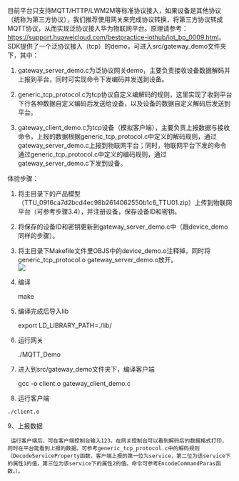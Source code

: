 目前平台只支持MQTT/HTTP/LWM2M等标准协议接入，如果设备是其他协议（统称为第三方协议），我们推荐使用网关来完成协议转换，将第三方协议转成MQTT协议，从而实现泛协议接入华为物联网平台。原理请参考：<https://support.huaweicloud.com/bestpractice-iothub/iot_bp_0009.html>。   
  SDK提供了一个泛协议接入（tcp）的demo，可进入src/gateway_demo文件夹下，其中：             
  1. gateway_server_demo.c为泛协议网关demo，主要负责接收设备数据解码并上报到平台，同时可实现命令下发编码并发送到设备。     

  2. generic_tcp_protocol.c为tcp协议自定义编解码的规则，这里实现了收到平台下行各种数据自定义编码后发送给设备，以及设备的数据自定义解码后发送到平台。   
 
  3. gateway_client_demo.c为tcp设备（模拟客户端），主要负责上报数据与接收命令，上报的数据根据generic_tcp_protocol.c中定义的解码规则，通过gateway_server_demo.c上报到物联网平台；同时，物联网平台下发的命令通过generic_tcp_protocol.c中定义的编码规则，通过gateway_server_demo.c下发到设备。   

  体验步骤：   
  
  
  1. 将主目录下的产品模型（TTU_0916ca7d2bcd4ec98b2614062550b1c6_TTU01.zip）上传到物联网平台（可参考步骤3.4），并注册设备，保存设备ID和密钥。   
  
  2. 将保存的设备ID和密钥更新到gateway_server_demo.c中（跟device_demo同样的步骤）。   
  
  3. 将主目录下Makefile文件里OBJS中的device_demo.o注释掉，同时将generic_tcp_protocol.o gateway_server_demo.o放开。    
	![](./generic.PNG)
  4. 编译   
  
  	 make   
  	 
  5. 编译完成后导入lib   
  
     export LD_LIBRARY_PATH=./lib/   
     
  6. 运行网关   
  
     ./MQTT_Demo
      
  7. 进入到src/gateway_demo文件夹下，编译客户端   
  
     gcc -o client.o gateway_client_demo.c
     
  8. 运行客户端    
  
  	./client.o      
  	
  9、上报数据      
  
     运行客户端后，可在客户端控制台输入123，在网关控制台可以看到解码后的数据格式打印，同时在平台能看到上报的数据。可参考generic_tcp_protocol.c中的解码规则（DecodeServiceProperty函数，客户端上报的第一位为service，第二位为该service下的属性1的值，第三位为该service下的属性2的值。命令可参考EncodeCommandParas函数。）。